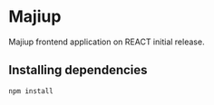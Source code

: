 # Majiup

Majiup frontend application on REACT initial release.

## Installing dependencies
```
npm install
```
